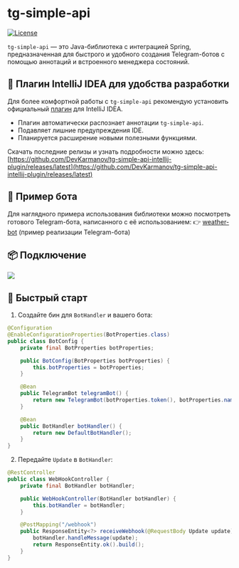 # tg-simple-api

[![License](https://img.shields.io/github/license/DevKarmanov/tg-simple-api-lib)](LICENSE)

`tg-simple-api` — это Java-библиотека с интеграцией Spring, предназначенная для быстрого и удобного создания Telegram-ботов с помощью аннотаций и встроенного менеджера состояний.

## 🧩 Плагин IntelliJ IDEA для удобства разработки

Для более комфортной работы с `tg-simple-api` рекомендую установить официальный [плагин](https://github.com/DevKarmanov/tg-simple-api-intellij-plugin) для IntelliJ IDEA.

- Плагин автоматически распознает аннотации `tg-simple-api`.
- Подавляет лишние предупреждения IDE.
- Планируется расширение новыми полезными функциями.

Скачать последние релизы и узнать подробности можно здесь:  
[https://github.com/DevKarmanov/tg-simple-api-intellij-plugin/releases/latest](https://github.com/DevKarmanov/tg-simple-api-intellij-plugin/releases/latest)

## 🧪 Пример бота
Для наглядного примера использования библиотеки можно посмотреть готового Telegram-бота, написанного с её использованием:
👉 [weather-bot](https://github.com/DevKarmanov/weather-bot) (пример реализации Telegram-бота)

## 📦 Подключение

[![](https://jitpack.io/v/DevKarmanov/tg-simple-api-lib.svg)](https://jitpack.io/#DevKarmanov/tg-simple-api-lib)

## 🚀 Быстрый старт

1. Создайте бин для `BotHandler` и вашего бота:
    

```java
@Configuration
@EnableConfigurationProperties(BotProperties.class)
public class BotConfig {
    private final BotProperties botProperties;

    public BotConfig(BotProperties botProperties) {
        this.botProperties = botProperties;
    }

    @Bean
    public TelegramBot telegramBot() {
        return new TelegramBot(botProperties.token(), botProperties.name(), botProperties.webHookPath());
    }

    @Bean
    public BotHandler botHandler() {
        return new DefaultBotHandler();
    }
}
```

2. Передайте `Update` в `BotHandler`:
    

```java
@RestController
public class WebHookController {
    private final BotHandler botHandler;

    public WebHookController(BotHandler botHandler) {
        this.botHandler = botHandler;
    }

    @PostMapping("/webhook")
    public ResponseEntity<?> receiveWebhook(@RequestBody Update update) {
        botHandler.handleMessage(update);
        return ResponseEntity.ok().build();
    }
}
```


